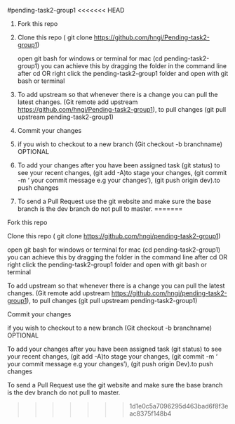 #pending-task2-group1
<<<<<<< HEAD
1. Fork this repo

2. Clone this repo ( git clone https://github.com/hngi/Pending-task2-group1)

   open git bash for windows or terminal for mac (cd pending-task2-group1) you can achieve this by dragging the folder in the      command line after cd OR right click the pending-task2-group1 folder and open with git bash or terminal 

3. To add upstream so that whenever there is a change you can pull the latest changes. (Git remote add upstream https://github.com/hngi/Pending-task2-group1), to pull changes (git pull upstream pending-task2-group1)
4. Commit your changes 
5. if you wish to checkout to a new branch (Git checkout -b branchname) OPTIONAL
6. To add your changes after you have been assigned task (git status) to see your recent changes, (git add -A)to stage your changes, (git commit -m ‘ your commit message e.g your changes’), (git push origin dev).to push changes
7. To send a Pull Request use the git website and make sure the base branch is the dev branch do not pull to master.
=======

Fork this repo

Clone this repo ( git clone https://github.com/hngi/pending-task2-group1)

open git bash for windows or terminal for mac (cd pending-task2-group1) you can achieve this by dragging the folder in the command line after cd OR right click the pending-task2-group1 folder and open with git bash or terminal

To add upstream so that whenever there is a change you can pull the latest changes. (Git remote add upstream https://github.com/hngi/pending-task2-group1), to pull changes (git pull upstream pending-task2-group1)

Commit your changes

if you wish to checkout to a new branch (Git checkout -b branchname) OPTIONAL

To add your changes after you have been assigned task (git status) to see your recent changes, (git add -A)to stage your changes, (git commit -m ‘ your commit message e.g your changes’), (git push origin Dev).to push changes

To send a Pull Request use the git website and make sure the base branch is the dev branch do not pull to master.
>>>>>>> 1d1e0c5a7096295d463bad6f8f3eac8375f148b4
